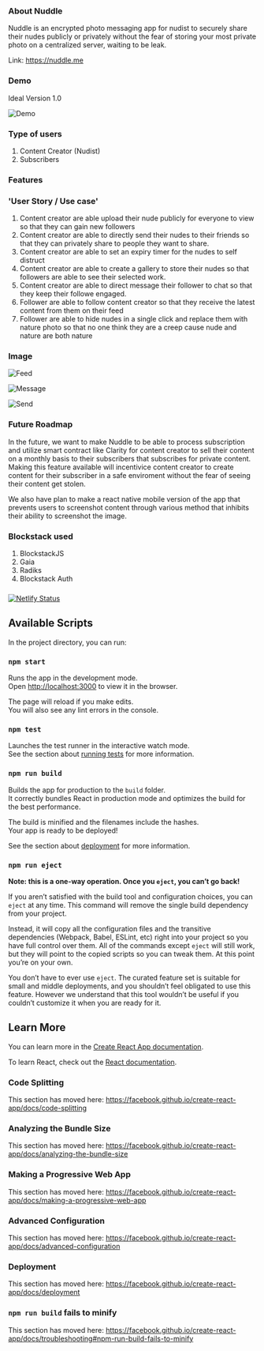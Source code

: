 ### About Nuddle

Nuddle is an encrypted photo messaging app for nudist to securely share their nudes publicly or privately without the fear of storing your most private photo on a centralized server, waiting to be leak.

Link: https://nuddle.me


### Demo
Ideal Version 1.0

![Demo](https://github.com/babyrusa/nuddle/blob/master/photos/demo.gif)

### Type of users

1. Content Creator (Nudist)
2. Subscribers 


### Features

### 'User Story / Use case'
1. Content creator are able upload their nude publicly for everyone to view so that they can gain new followers 
2. Content creator are able to directly send their nudes to their friends so that they can privately share to people they want to share.
3. Content creator are able to set an expiry timer for the nudes to self distruct
4. Content creator are able to create a gallery to store their nudes so that followers are able to see their selected work.
5. Content creator are able to direct message their follower to chat so that they keep their followe engaged.
6. Follower are able to follow content creator so that they receive the latest content from them on their feed
7. Follower are able to hide nudes in a single click and replace them with nature photo so that no one think they are a creep cause nude and nature are both nature


### Image
![Feed](https://github.com/babyrusa/nuddle/blob/master/photos/Feed.png)

![Message](https://github.com/babyrusa/nuddle/blob/master/photos/message.png)

![Send](https://github.com/babyrusa/nuddle/blob/master/photos/Send.png)


### Future Roadmap

In the future, we want to make Nuddle to be able to process subscription and utilize smart contract like Clarity for content creator to sell their content on a monthly basis to their subscribers that subscribes for private content. Making this feature available will incentivice content creator to create content for their subscriber in a safe enviroment without the fear of seeing their content get stolen.

We also have plan to make a react native mobile version of the app that prevents users to screenshot content through various method that inhibits their ability to screenshot the image. 


### Blockstack used

1. BlockstackJS 
2. Gaia
3. Radiks
4. Blockstack Auth


###
[![Netlify Status](https://api.netlify.com/api/v1/badges/f6d2714a-f892-4c1a-a3d9-b750c50f0271/deploy-status)](https://app.netlify.com/sites/sharp-brattain-9d89b7/deploys)



## Available Scripts

In the project directory, you can run:

### `npm start`

Runs the app in the development mode.<br>
Open [http://localhost:3000](http://localhost:3000) to view it in the browser.

The page will reload if you make edits.<br>
You will also see any lint errors in the console.

### `npm test`

Launches the test runner in the interactive watch mode.<br>
See the section about [running tests](https://facebook.github.io/create-react-app/docs/running-tests) for more information.

### `npm run build`

Builds the app for production to the `build` folder.<br>
It correctly bundles React in production mode and optimizes the build for the best performance.

The build is minified and the filenames include the hashes.<br>
Your app is ready to be deployed!

See the section about [deployment](https://facebook.github.io/create-react-app/docs/deployment) for more information.

### `npm run eject`

**Note: this is a one-way operation. Once you `eject`, you can’t go back!**

If you aren’t satisfied with the build tool and configuration choices, you can `eject` at any time. This command will remove the single build dependency from your project.

Instead, it will copy all the configuration files and the transitive dependencies (Webpack, Babel, ESLint, etc) right into your project so you have full control over them. All of the commands except `eject` will still work, but they will point to the copied scripts so you can tweak them. At this point you’re on your own.

You don’t have to ever use `eject`. The curated feature set is suitable for small and middle deployments, and you shouldn’t feel obligated to use this feature. However we understand that this tool wouldn’t be useful if you couldn’t customize it when you are ready for it.

## Learn More

You can learn more in the [Create React App documentation](https://facebook.github.io/create-react-app/docs/getting-started).

To learn React, check out the [React documentation](https://reactjs.org/).

### Code Splitting

This section has moved here: https://facebook.github.io/create-react-app/docs/code-splitting

### Analyzing the Bundle Size

This section has moved here: https://facebook.github.io/create-react-app/docs/analyzing-the-bundle-size

### Making a Progressive Web App

This section has moved here: https://facebook.github.io/create-react-app/docs/making-a-progressive-web-app

### Advanced Configuration

This section has moved here: https://facebook.github.io/create-react-app/docs/advanced-configuration

### Deployment

This section has moved here: https://facebook.github.io/create-react-app/docs/deployment

### `npm run build` fails to minify

This section has moved here: https://facebook.github.io/create-react-app/docs/troubleshooting#npm-run-build-fails-to-minify
